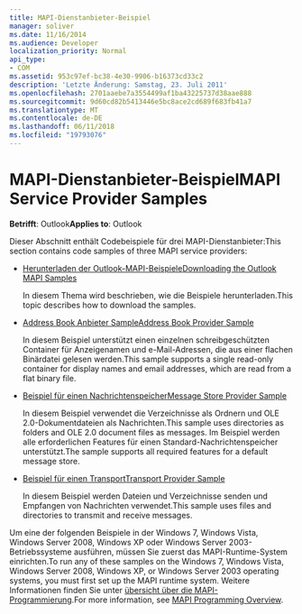 ```yaml
---
title: MAPI-Dienstanbieter-Beispiel
manager: soliver
ms.date: 11/16/2014
ms.audience: Developer
localization_priority: Normal
api_type:
- COM
ms.assetid: 953c97ef-bc38-4e30-9906-b16373cd33c2
description: 'Letzte Änderung: Samstag, 23. Juli 2011'
ms.openlocfilehash: 2701aaebe7a3554499af1ba43225737d38aae888
ms.sourcegitcommit: 9d60cd82b5413446e5bc8ace2cd689f683fb41a7
ms.translationtype: MT
ms.contentlocale: de-DE
ms.lasthandoff: 06/11/2018
ms.locfileid: "19793076"
---
```

# <a name="mapi-service-provider-samples"></a><span data-ttu-id="a545a-103">MAPI-Dienstanbieter-Beispiel</span><span class="sxs-lookup"><span data-stu-id="a545a-103">MAPI Service Provider Samples</span></span>

  
  
<span data-ttu-id="a545a-104">**Betrifft**: Outlook</span><span class="sxs-lookup"><span data-stu-id="a545a-104">**Applies to**: Outlook</span></span> 
  
<span data-ttu-id="a545a-105">Dieser Abschnitt enthält Codebeispiele für drei MAPI-Dienstanbieter:</span><span class="sxs-lookup"><span data-stu-id="a545a-105">This section contains code samples of three MAPI service providers:</span></span>
  
- [<span data-ttu-id="a545a-106">Herunterladen der Outlook-MAPI-Beispiele</span><span class="sxs-lookup"><span data-stu-id="a545a-106">Downloading the Outlook MAPI Samples</span></span>](downloading-the-outlook-mapi-samples.md)
    
    <span data-ttu-id="a545a-107">In diesem Thema wird beschrieben, wie die Beispiele herunterladen.</span><span class="sxs-lookup"><span data-stu-id="a545a-107">This topic describes how to download the samples.</span></span>
    
- [<span data-ttu-id="a545a-108">Address Book Anbieter Sample</span><span class="sxs-lookup"><span data-stu-id="a545a-108">Address Book Provider Sample</span></span>](address-book-provider-sample.md)
    
    <span data-ttu-id="a545a-109">In diesem Beispiel unterstützt einen einzelnen schreibgeschützten Container für Anzeigenamen und e-Mail-Adressen, die aus einer flachen Binärdatei gelesen werden.</span><span class="sxs-lookup"><span data-stu-id="a545a-109">This sample supports a single read-only container for display names and email addresses, which are read from a flat binary file.</span></span>
    
- [<span data-ttu-id="a545a-110">Beispiel für einen Nachrichtenspeicher</span><span class="sxs-lookup"><span data-stu-id="a545a-110">Message Store Provider Sample</span></span>](message-store-provider-sample.md)
    
    <span data-ttu-id="a545a-111">In diesem Beispiel verwendet die Verzeichnisse als Ordnern und OLE 2.0-Dokumentdateien als Nachrichten.</span><span class="sxs-lookup"><span data-stu-id="a545a-111">This sample uses directories as folders and OLE 2.0 document files as messages.</span></span> <span data-ttu-id="a545a-112">Im Beispiel werden alle erforderlichen Features für einen Standard-Nachrichtenspeicher unterstützt.</span><span class="sxs-lookup"><span data-stu-id="a545a-112">The sample supports all required features for a default message store.</span></span>
    
- [<span data-ttu-id="a545a-113">Beispiel für einen Transport</span><span class="sxs-lookup"><span data-stu-id="a545a-113">Transport Provider Sample</span></span>](transport-provider-sample.md)
    
    <span data-ttu-id="a545a-114">In diesem Beispiel werden Dateien und Verzeichnisse senden und Empfangen von Nachrichten verwendet.</span><span class="sxs-lookup"><span data-stu-id="a545a-114">This sample uses files and directories to transmit and receive messages.</span></span>
    
<span data-ttu-id="a545a-115">Um eine der folgenden Beispiele in der Windows 7, Windows Vista, Windows Server 2008, Windows XP oder Windows Server 2003-Betriebssysteme ausführen, müssen Sie zuerst das MAPI-Runtime-System einrichten.</span><span class="sxs-lookup"><span data-stu-id="a545a-115">To run any of these samples on the Windows 7, Windows Vista, Windows Server 2008, Windows XP, or Windows Server 2003 operating systems, you must first set up the MAPI runtime system.</span></span> <span data-ttu-id="a545a-116">Weitere Informationen finden Sie unter [übersicht über die MAPI-Programmierung](mapi-programming-overview.md).</span><span class="sxs-lookup"><span data-stu-id="a545a-116">For more information, see [MAPI Programming Overview](mapi-programming-overview.md).</span></span>
  

